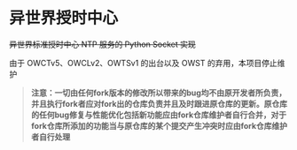 # 异世界授时中心
~~异世界标准授时中心 NTP 服务的 Python Socket 实现~~

由于 OWCTv5、OWCLv2、OWTSv1 的出台以及 OWST 的弃用，本项目停止维护

> __**注意：一切由任何fork版本的修改所以带来的bug均不由原开发者所负责，并且执行fork者应对fork出的仓库负责并且及时跟进原仓库的更新。原仓库的任何bug修复与性能优化包括新功能应由fork仓库维护者自行合并，对于fork仓库所添加的功能当与原仓库的某个提交产生冲突时应由fork仓库维护者自行处理**__

